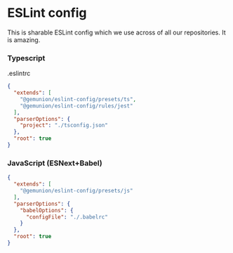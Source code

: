 # ESLint config

This is sharable ESLint config which we use across of all our repositories. It is amazing.

### Typescript

.eslintrc
```json
{
  "extends": [
    "@gemunion/eslint-config/presets/ts",
    "@gemunion/eslint-config/rules/jest"
  ],
  "parserOptions": {
    "project": "./tsconfig.json"
  },
  "root": true
}
```

### JavaScript (ESNext+Babel)

```json
{
  "extends": [
    "@gemunion/eslint-config/presets/js"
  ],
  "parserOptions": {
    "babelOptions": {
      "configFile": "./.babelrc"
    }
  },
  "root": true
}
```
